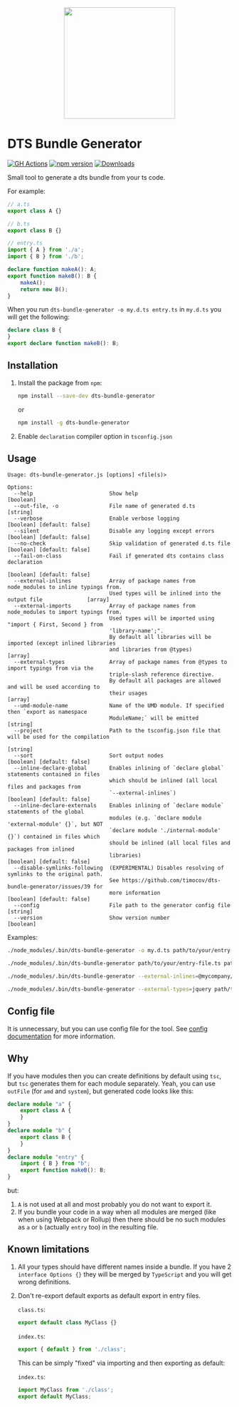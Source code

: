 <!-- markdownlint-disable MD033 -->

<div align="center">
  <a href="https://github.com/timocov/dts-bundle-generator">
    <img width="250px" height="250px" src="https://github.com/timocov/dts-bundle-generator/raw/master/.github/logo.svg?sanitize=true">
  </a>
</div>

# DTS Bundle Generator

[![GH Actions][ci-img]][ci-link]
[![npm version][npm-version-img]][npm-link]
[![Downloads][npm-downloads-img]][npm-link]

Small tool to generate a dts bundle from your ts code.

For example:

```ts
// a.ts
export class A {}
```

```ts
// b.ts
export class B {}
```

```ts
// entry.ts
import { A } from './a';
import { B } from './b';

declare function makeA(): A;
export function makeB(): B {
    makeA();
    return new B();
}
```

When you run `dts-bundle-generator -o my.d.ts entry.ts` in `my.d.ts` you will get the following:

```ts
declare class B {
}
export declare function makeB(): B;
```

## Installation

1. Install the package from `npm`:

    ```bash
    npm install --save-dev dts-bundle-generator
    ```

    or

    ```bash
    npm install -g dts-bundle-generator
    ```

1. Enable `declaration` compiler option in `tsconfig.json`

## Usage

```
Usage: dts-bundle-generator.js [options] <file(s)>

Options:
  --help                        Show help                                                  [boolean]
  --out-file, -o                File name of generated d.ts                                 [string]
  --verbose                     Enable verbose logging                    [boolean] [default: false]
  --silent                      Disable any logging except errors         [boolean] [default: false]
  --no-check                    Skip validation of generated d.ts file    [boolean] [default: false]
  --fail-on-class               Fail if generated dts contains class declaration
                                                                          [boolean] [default: false]
  --external-inlines            Array of package names from node_modules to inline typings from.
                                Used types will be inlined into the output file              [array]
  --external-imports            Array of package names from node_modules to import typings from.
                                Used types will be imported using "import { First, Second } from
                                'library-name';".
                                By default all libraries will be imported (except inlined libraries
                                and libraries from @types)                                   [array]
  --external-types              Array of package names from @types to import typings from via the
                                triple-slash reference directive.
                                By default all packages are allowed and will be used according to
                                their usages                                                 [array]
  --umd-module-name             Name of the UMD module. If specified then `export as namespace
                                ModuleName;` will be emitted                                [string]
  --project                     Path to the tsconfig.json file that will be used for the compilation
                                                                                            [string]
  --sort                        Sort output nodes                         [boolean] [default: false]
  --inline-declare-global       Enables inlining of `declare global` statements contained in files
                                which should be inlined (all local files and packages from
                                `--external-inlines`)                     [boolean] [default: false]
  --inline-declare-externals    Enables inlining of `declare module` statements of the global
                                modules (e.g. `declare module 'external-module' {}`, but NOT
                                `declare module './internal-module' {}`) contained in files which
                                should be inlined (all local files and packages from inlined
                                libraries)                                [boolean] [default: false]
  --disable-symlinks-following  (EXPERIMENTAL) Disables resolving of symlinks to the original path.
                                See https://github.com/timocov/dts-bundle-generator/issues/39 for
                                more information                          [boolean] [default: false]
  --config                      File path to the generator config file                      [string]
  --version                     Show version number                                        [boolean]
```

Examples:

```bash
./node_modules/.bin/dts-bundle-generator -o my.d.ts path/to/your/entry-file.ts
```

```bash
./node_modules/.bin/dts-bundle-generator path/to/your/entry-file.ts path/to/your/entry-file-2.ts
```

```bash
./node_modules/.bin/dts-bundle-generator --external-inlines=@mycompany/internal-project --external-imports=@angular/core,rxjs path/to/your/entry-file.ts
```

```bash
./node_modules/.bin/dts-bundle-generator --external-types=jquery path/to/your/entry-file.ts
```

## Config file

It is unnecessary, but you can use config file for the tool. See [config documentation](src/config-file/README.md) for more information.

## Why

If you have modules then you can create definitions by default using `tsc`, but `tsc` generates them for each module separately.
Yeah, you can use `outFile` (for `amd` and `system`), but generated code looks like this:

```ts
declare module "a" {
    export class A {
    }
}
declare module "b" {
    export class B {
    }
}
declare module "entry" {
    import { B } from "b";
    export function makeB(): B;
}
```

but:

1. `A` is not used at all and most probably you do not want to export it.
1. If you bundle your code in a way when all modules are merged (like when using Webpack or Rollup) then there should be no such modules as `a` or `b` (actually `entry` too) in the resulting file.

## Known limitations

1. All your types should have different names inside a bundle. If you have 2 `interface Options {}` they will be merged by `TypeScript` and you will get wrong definitions.

1. Don't re-export default exports as default export in entry files.

    `class.ts`:

    ```ts
    export default class MyClass {}
    ```

    `index.ts`:

    ```ts
    export { default } from './class';
    ```

    This can be simply "fixed" via importing and then exporting as default:

    `index.ts`:

    ```ts
    import MyClass from './class';
    export default MyClass;
    ```

[ci-img]: https://github.com/timocov/dts-bundle-generator/workflows/CI%20Test/badge.svg?branch=master
[ci-link]: https://github.com/timocov/dts-bundle-generator/actions?query=branch%3Amaster

[npm-version-img]: https://badge.fury.io/js/dts-bundle-generator.svg
[npm-downloads-img]: https://img.shields.io/npm/dm/dts-bundle-generator.svg
[npm-link]: https://www.npmjs.com/package/dts-bundle-generator
